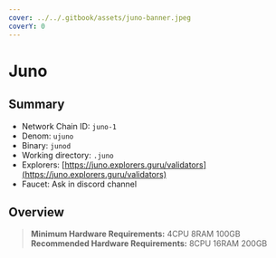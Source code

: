 ```yaml
---
cover: ../../.gitbook/assets/juno-banner.jpeg
coverY: 0
---
```


# Juno

## Summary

* Network Chain ID: `juno-1`
* Denom: `ujuno`
* Binary: `junod`
* Working directory: `.juno`
* Explorers: [https://juno.explorers.guru/validators](https://juno.explorers.guru/validators)
* Faucet: Ask in discord channel

## Overview

> **Minimum Hardware Requirements:** 4CPU 8RAM 100GB \
> **Recommended Hardware Requirements:** 8CPU 16RAM 200GB
